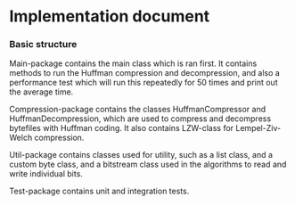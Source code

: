 # Implementation document

### Basic structure

Main-package contains the main class which is ran first. It contains methods to run the Huffman compression and decompression, and also a performance test which will run this repeatedly for 50 times and print out the average time.

Compression-package contains the classes HuffmanCompressor and HuffmanDecompression, which are used to compress and decompress bytefiles with Huffman coding. It also contains LZW-class for Lempel-Ziv-Welch compression.

Util-package contains classes used for utility, such as a list class, and a custom byte class, and a bitstream class used in the algorithms to read and write individual bits.

Test-package contains unit and integration tests.


